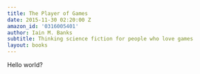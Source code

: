 ```yaml
---
title: The Player of Games
date: 2015-11-30 02:20:00 Z
amazon_id: '0316005401'
author: Iain M. Banks
subtitle: Thinking science fiction for people who love games
layout: books
---
```


Hello world?